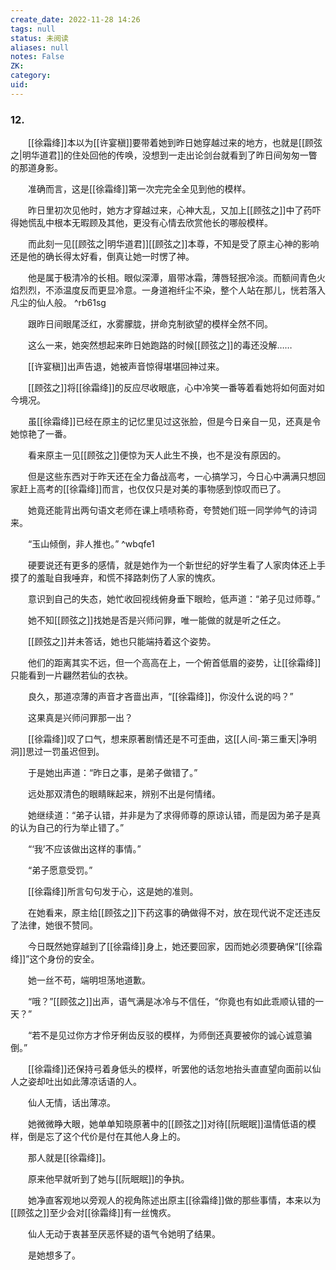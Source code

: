 ```yaml
---
create_date: 2022-11-28 14:26
tags: null
status: 未阅读 
aliases: null
notes: False
ZK: 
category: 
uid: 
---
```


### 12.

　　[[徐霜绛]]本以为[[许宴稹]]要带着她到昨日她穿越过来的地方，也就是[[顾弦之|明华道君]]的住处回他的传唤，没想到一走出论剑台就看到了昨日间匆匆一瞥的那道身影。

　　准确而言，这是[[徐霜绛]]第一次完完全全见到他的模样。

　　昨日里初次见他时，她方才穿越过来，心神大乱，又加上[[顾弦之]]中了药吓得她慌乱中根本无暇顾及其他，更没有心情去欣赏他长的哪般模样。

　　而此刻一见[[顾弦之|明华道君]][[顾弦之]]本尊，不知是受了原主心神的影响还是他的确长得太好看，倒真让她一时愣了神。

　　他是属于极清冷的长相。眼似深潭，眉带冰霜，薄唇轻抿冷淡。而额间青色火焰烈烈，不添温度反而更显冷意。一身道袍纤尘不染，整个人站在那儿，恍若落入凡尘的仙人般。 ^rb61sg

　　跟昨日间眼尾泛红，水雾朦胧，拼命克制欲望的模样全然不同。

　　这么一来，她突然想起来昨日她跑路的时候[[顾弦之]]的毒还没解……

　　[[许宴稹]]出声告退，她被声音惊得堪堪回神过来。

　　[[顾弦之]]将[[徐霜绛]]的反应尽收眼底，心中冷笑一番等着看她将如何面对如今境况。

　　虽[[徐霜绛]]已经在原主的记忆里见过这张脸，但是今日亲自一见，还真是令她惊艳了一番。

　　看来原主一见[[顾弦之]]便惊为天人此生不换，也不是没有原因的。

　　但是这些东西对于昨天还在全力备战高考，一心搞学习，今日心中满满只想回家赶上高考的[[徐霜绛]]而言，也仅仅只是对美的事物感到惊叹而已了。

　　她竟还能背出两句语文老师在课上啧啧称奇，夸赞她们班一同学帅气的诗词来。

　　“玉山倾倒，非人推也。” ^wbqfe1

　　硬要说还有更多的感情，就是她作为一个新世纪的好学生看了人家肉体还上手摸了的羞耻自我唾弃，和慌不择路刺伤了人家的愧疚。

　　意识到自己的失态，她忙收回视线俯身垂下眼睑，低声道：“弟子见过师尊。”

　　她不知[[顾弦之]]找她是否是兴师问罪，唯一能做的就是听之任之。

　　[[顾弦之]]并未答话，她也只能端持着这个姿势。

　　他们的距离其实不远，但一个高高在上，一个俯首低眉的姿势，让[[徐霜绛]]只能看到一片翩然若仙的衣袂。

　　良久，那道凉薄的声音才吝啬出声，“[[徐霜绛]]，你没什么说的吗？”

　　这果真是兴师问罪那一出？

　　[[徐霜绛]]叹了口气，想来原著剧情还是不可歪曲，这[[人间-第三重天|净明洞]]思过一罚虽迟但到。

　　于是她出声道：“昨日之事，是弟子做错了。”

　　远处那双清色的眼睛眯起来，辨别不出是何情绪。

　　她继续道：“弟子认错，并非是为了求得师尊的原谅认错，而是因为弟子是真的认为自己的行为举止错了。”

　　“‘我’不应该做出这样的事情。”

　　“弟子愿意受罚。”

　　[[徐霜绛]]所言句句发于心，这是她的准则。

　　在她看来，原主给[[顾弦之]]下药这事的确做得不对，放在现代说不定还违反了法律，她很不赞同。

　　今日既然她穿越到了[[徐霜绛]]身上，她还要回家，因而她必须要确保“[[徐霜绛]]”这个身份的安全。

　　她一丝不苟，端明坦荡地道歉。

　　“哦？”[[顾弦之]]出声，语气满是冰冷与不信任，“你竟也有如此乖顺认错的一天？”

　　“若不是见过你方才伶牙俐齿反驳的模样，为师倒还真要被你的诚心诚意骗倒。”

　　[[徐霜绛]]还保持弓着身低头的模样，听罢他的话忽地抬头直直望向面前以仙人之姿却吐出如此薄凉话语的人。

　　仙人无情，话出薄凉。

　　她微微睁大眼，她单单知晓原著中的[[顾弦之]]对待[[阮眠眠]]温情低语的模样，倒是忘了这个代价是付在其他人身上的。

　　那人就是[[徐霜绛]]。

　　原来他早就听到了她与[[阮眠眠]]的争执。

　　她净直客观地以旁观人的视角陈述出原主[[徐霜绛]]做的那些事情，本来以为[[顾弦之]]至少会对[[徐霜绛]]有一丝愧疚。

　　仙人无动于衷甚至厌恶怀疑的语气令她明了结果。

　　是她想多了。